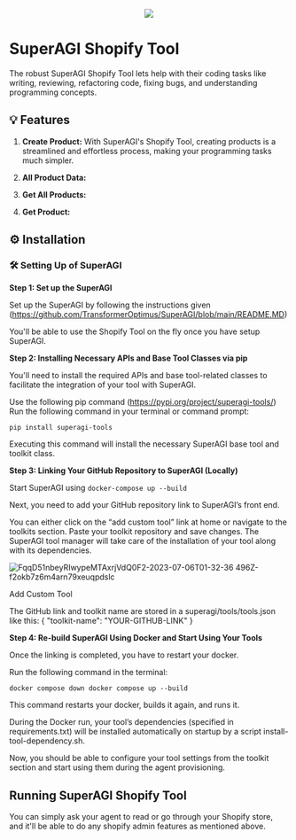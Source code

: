 <p align=center>
<a href="https://superagi.co"><img src=https://superagi.co/wp-content/uploads/2023/05/SuperAGI_icon.png></a>
</p>

# SuperAGI Shopify Tool

The robust SuperAGI Shopify Tool lets help with their coding tasks like writing, reviewing, refactoring code, fixing bugs, and understanding programming concepts.

## 💡 Features
1. **Create Product:** With SuperAGI's Shopify Tool, creating products is a streamlined and effortless process, making your programming tasks much simpler.

2. **All Product Data:**

3. **Get All Products:** 

4. **Get Product:** 

## ⚙️ Installation

### 🛠 **Setting Up of SuperAGI**
**Step 1: Set up the SuperAGI**

Set up the SuperAGI by following the instructions given (https://github.com/TransformerOptimus/SuperAGI/blob/main/README.MD)

You'll be able to use the Shopify Tool on the fly once you have setup SuperAGI.

**Step 2: Installing Necessary APIs and Base Tool Classes via pip**

You'll need to install the required APIs and base tool-related classes to facilitate the integration of your tool with SuperAGI.

Use the following pip command (https://pypi.org/project/superagi-tools/) Run the following command in your terminal or command prompt:
```
pip install superagi-tools
```

Executing this command will install the necessary SuperAGI base tool and toolkit class.

**Step 3: Linking Your GitHub Repository to SuperAGI (Locally)**

Start SuperAGI using ```docker-compose up --build```

Next, you need to add your GitHub repository link to SuperAGI’s front end.

You can either click on the “add custom tool” link at home or navigate to the toolkits section. Paste your toolkit repository and save changes. The SuperAGI tool manager will take care of the installation of your tool along with its dependencies.


![FqqD51nbeyRIwypeMTAxrjVdQ0F2-2023-07-06T01-32-36 496Z-f2okb7z6m4arn79xeuqpdslc](https://github.com/LivingElevated/Shopify-AGI/assets/16730410/21e4c0e0-a256-494f-9708-468c661389f8)

Add Custom Tool

The GitHub link and toolkit name are stored in a superagi/tools/tools.json like this:
{ "toolkit-name": "YOUR-GITHUB-LINK" }

**Step 4: Re-build SuperAGI Using Docker and Start Using Your Tools**

Once the linking is completed, you have to restart your docker.

Run the following command in the terminal:

```
docker compose down docker compose up --build
```

This command restarts your docker, builds it again, and runs it.

During the Docker run, your tool’s dependencies (specified in requirements.txt) will be installed automatically on startup by a script install-tool-dependency.sh.

Now, you should be able to configure your tool settings from the toolkit section and start using them during the agent provisioning.

## Running SuperAGI Shopify Tool

You can simply ask your agent to read or go through your Shopify store, and it'll be able to do any shopify  admin features as mentioned above.
